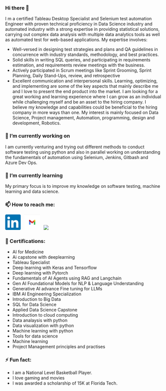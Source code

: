 ### Hi there 👋

I m a certified Tableau Desktop Specialist and Selenium test automation Engineer with proven technical proficiency in Data Science industry and automated industry with a strong expertise in providing statistical solutions, carrying out complex data analysis with multiple data analytics tools as well as automated test for web-based applications. My expertise involves:
* Well-versed in designing test strategies and plans and QA guidelines in concurrence with industry standards, methodology, and best practices.
* Solid skills in writing SQL queries, and participating in requirements estimation, and requirements review meetings with the business.
*	Actively participated in Scrum meetings like Sprint Grooming, Sprint Planning, Daily Stand-Ups, review, and retrospective
*	Excellent communication and interpersonal skills.
Learning, optimizing, and implementing are some of the key aspects that mainly describe me and I love to present the end product into the market. I am looking for a great working and learning experience where I can grow as an individual while challenging myself and be an asset to the hiring company. I believe my knowledge and capabilities could be beneficial to the hiring company in more ways than one. 
My interest is mainly focused on Data Science, Project management, Automation, programming,  design and development, Robotics.

### 🔭 I’m currently working on 

I am currently venturing and trying out different methods to conduct software testing using python and also in parallel working on understanding the fundamentals of automation using Selenium, Jenkins, Gitbash and Azure Dev Ops.

### 🌱 I’m currently learning

My primary focus is to improve my knowledge on software testing, machine learning and data science. 


### 📫 How to reach me:
<a href="https://www.linkedin.com/in/arun-ramachandran-a2019a/"><img height="50" src="https://github.com/Arun-K-Ram/Arun-K-Ram/blob/main/linkedin.png"></a>&nbsp;&nbsp;
<a href="https://mail.google.com/mail/u/0/#inbox"><img height="50" src="https://github.com/Arun-K-Ram/Arun-K-Ram/blob/main/workspace-new-gmail-icon.png"></a>&nbsp;&nbsp;
<a href="[https://your-portfolio-link.com](https://aibycode.vercel.app/)">
  <img src="https://dummyimage.com/150x150/000/fff&text=Portfolio" height="50">
</a>


### 🏅 Certifications: 
* AI for Medicine
* Ai capstone with deeplearning
* Tableau Specialist
* Deep learning with Keras and Tensorflow
* Deep learning with Pytorch
* Fundamentals of AI Agents using RAG and Langchain
* Gen AI Foundational Models for NLP & Language Understanding 
* Generative AI advance Fine tuning for LLMs
* IBM AI Engineering Specialization
* Introduction to Big Data
* SQL for Data Science
* Applied Data Science Capstone
* Introduction to cloud computing
* Data analaysis with python
* Data visualization with python
* Machine learning with python
* Tools for data science
* Machine learning
* Project Management principles and practises


### ⚡ Fun fact: 

* I am a National Level Basketball Player.
* I love gaming and movies
* I was awarded a scholarship of 15K at Florida Tech.



